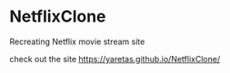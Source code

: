 # NetflixClone
Recreating Netflix movie stream site

check out the site https://yaretas.github.io/NetflixClone/

